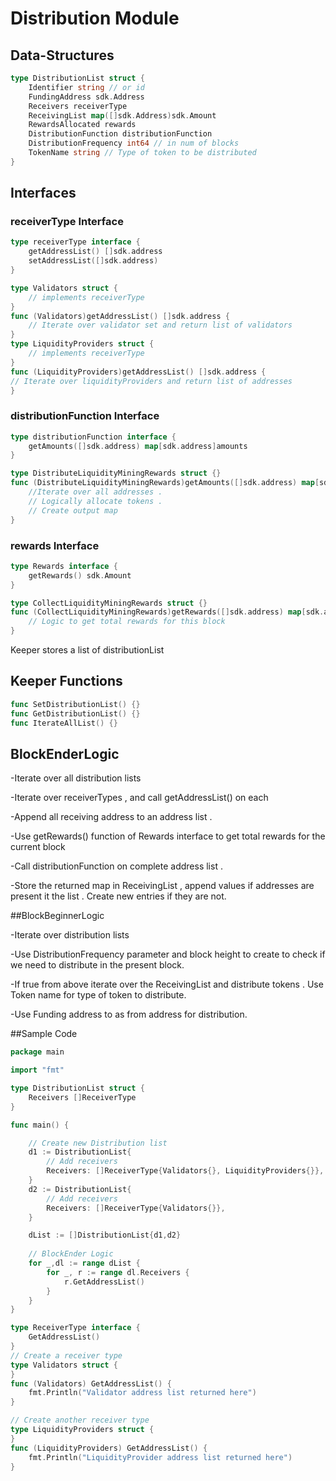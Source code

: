 # Distribution Module
## Data-Structures
```go
type DistributionList struct {
	Identifier string // or id 
	FundingAddress sdk.Address
	Receivers receiverType 
	ReceivingList map([]sdk.Address)sdk.Amount 
	RewardsAllocated rewards
	DistributionFunction distributionFunction
	DistributionFrequency int64 // in num of blocks
	TokenName string // Type of token to be distributed
}
```
## Interfaces

### receiverType Interface 
```go
type receiverType interface {
	getAddressList() []sdk.address
	setAddressList([]sdk.address)  
}
```
```go
type Validators struct {
	// implements receiverType
}
func (Validators)getAddressList() []sdk.address {
	// Iterate over validator set and return list of validators
}
type LiquidityProviders struct {
	// implements receiverType
}
func (LiquidityProviders)getAddressList() []sdk.address {
// Iterate over liquidityProviders and return list of addresses
}


```

### distributionFunction Interface
```go
type distributionFunction interface {
	getAmounts([]sdk.address) map[sdk.address]amounts
}

```
```go
type DistributeLiquidityMiningRewards struct {}
func (DistributeLiquidityMiningRewards)getAmounts([]sdk.address) map[sdk.address]amounts {
	//Iterate over all addresses .
	// Logically allocate tokens .
	// Create output map
}
```

### rewards Interface

```go
type Rewards interface {
	getRewards() sdk.Amount
}
```
```go
type CollectLiquidityMiningRewards struct {}
func (CollectLiquidityMiningRewards)getRewards([]sdk.address) map[sdk.address]amounts {
	// Logic to get total rewards for this block
}
```


Keeper stores a list of distributionList 

## Keeper Functions

```go
func SetDistributionList() {}
func GetDistributionList() {}
func IterateAllList() {}
```


## BlockEnderLogic

-Iterate over all distribution lists

-Iterate over receiverTypes , and call getAddressList() on each

-Append all receiving address to an address list .

-Use getRewards() function of Rewards interface to get total rewards for the current block

-Call distributionFunction on complete address list .

-Store the returned map in ReceivingList , append values if addresses are present it the list . Create new entries if they are not. 

##BlockBeginnerLogic

-Iterate over distribution lists

-Use DistributionFrequency parameter and block height to create to check if we need to distribute in the present block.

-If true from above iterate over the ReceivingList and distribute tokens . Use Token name for type of token to distribute.

-Use Funding address to as from address for distribution.

##Sample Code 

```go
package main

import "fmt"

type DistributionList struct {
	Receivers []ReceiverType
}

func main() {

	// Create new Distribution list
	d1 := DistributionList{
		// Add receivers
		Receivers: []ReceiverType{Validators{}, LiquidityProviders{}},
	}
	d2 := DistributionList{
		// Add receivers
		Receivers: []ReceiverType{Validators{}},
	}

	dList := []DistributionList{d1,d2}
	
	// BlockEnder Logic
	for _,dl := range dList {
		for _, r := range dl.Receivers {
			r.GetAddressList()
		}
	}
}

type ReceiverType interface {
	GetAddressList()
}
// Create a receiver type
type Validators struct {
}
func (Validators) GetAddressList() {
	fmt.Println("Validator address list returned here")
}

// Create another receiver type
type LiquidityProviders struct {
}
func (LiquidityProviders) GetAddressList() {
	fmt.Println("LiquidityProvider address list returned here")
}

```
